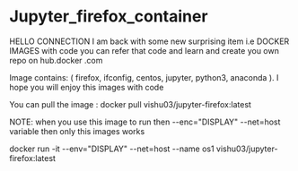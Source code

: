 # Jupyter_firefox_container

HELLO CONNECTION 
I am back with some new surprising item i.e DOCKER IMAGES with code you can refer that code and learn and create you own repo on hub.docker .com 

Image contains: ( firefox, ifconfig, centos, jupyter, python3, anaconda ). I hope you will enjoy this images with code 

You can pull the image : docker pull vishu03/jupyter-firefox:latest 
                                
NOTE: when you use this image to run then --enc="DISPLAY" --net=host variable then only this images works 

docker run -it --env="DISPLAY" --net=host --name os1  vishu03/jupyter-firefox:latest
